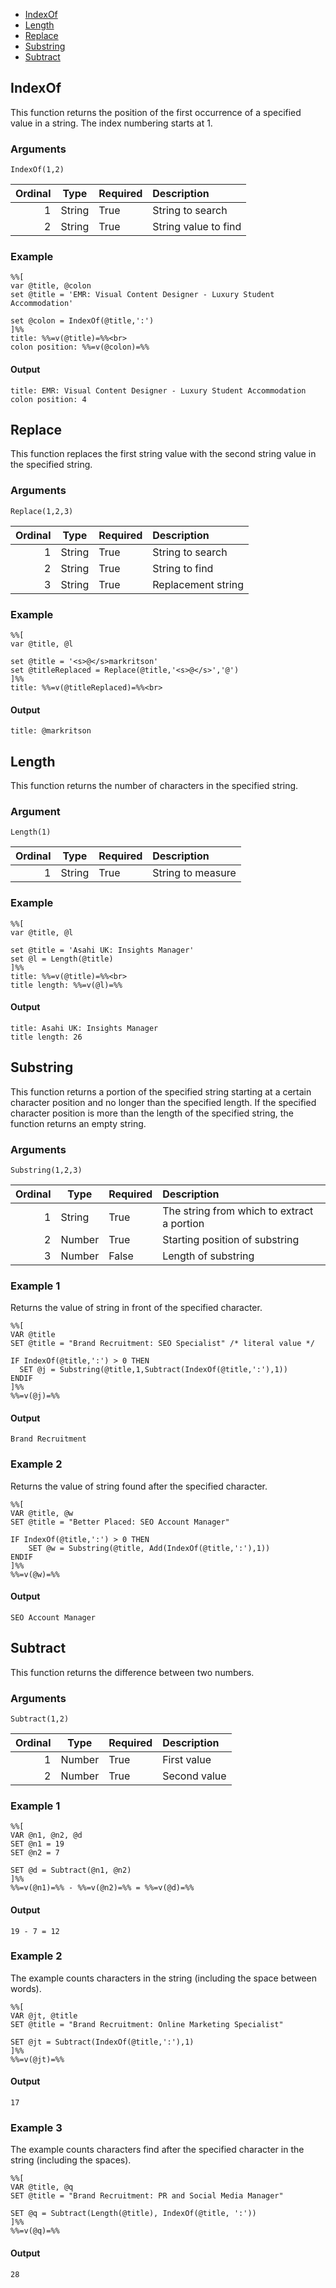 * [IndexOf](#indexof)
* [Length](#length)
* [Replace](#replace)
* [Substring](#substring)
* [Subtract](#subtract)

## IndexOf

This function returns the position of the first occurrence of a specified value in a string. The index numbering starts at 1.

### Arguments

`IndexOf(1,2)`

| Ordinal | Type | Required | Description |
| ------: | ---- | -------- | :---------- |
| 1 | String | True | String to search |
| 2 | String | True | String value to find |

### Example
```
%%[
var @title, @colon
set @title = 'EMR: Visual Content Designer - Luxury Student Accommodation'

set @colon = IndexOf(@title,':') 
]%%
title: %%=v(@title)=%%<br>
colon position: %%=v(@colon)=%%
```

#### Output
```
title: EMR: Visual Content Designer - Luxury Student Accommodation
colon position: 4
```

## Replace

This function replaces the first string value with the second string value in the specified string.

### Arguments

`Replace(1,2,3)`

| Ordinal | Type | Required | Description |
| ------: | ---- | :------- | :---------- |
| 1 | String | True | String to search |
| 2 | String | True | String to find |
| 3 | String | True | Replacement string |


### Example

```
%%[
var @title, @l

set @title = '<s>@</s>markritson'
set @titleReplaced = Replace(@title,'<s>@</s>','@')
]%%
title: %%=v(@titleReplaced)=%%<br>
```

#### Output

```
title: @markritson
```

## Length

This function returns the number of characters in the specified string.

### Argument

`Length(1)`

| Ordinal | Type | Required | Description |
| ------: | ---- | :------- | :---------- |
| 1 | String | True | String to measure |

### Example

```
%%[
var @title, @l

set @title = 'Asahi UK: Insights Manager'
set @l = Length(@title)
]%%
title: %%=v(@title)=%%<br>
title length: %%=v(@l)=%%
```

#### Output

```
title: Asahi UK: Insights Manager
title length: 26
```

## Substring

This function returns a portion of the specified string starting at a certain character position and no longer than the specified length. If the specified character position is more than the length of the specified string, the function returns an empty string.

### Arguments

`Substring(1,2,3)`

| Ordinal | Type | Required | Description |
| ------: | ---- | :------- | :---------- |
| 1 | String | True | The string from which to extract a portion |
| 2 | Number | True | Starting position of substring |
| 3 | Number | False | Length of substring |

### Example 1

Returns the value of string in front of the specified character.
```
%%[
VAR @title 
SET @title = "Brand Recruitment: SEO Specialist" /* literal value */

IF IndexOf(@title,':') > 0 THEN
  SET @j = Substring(@title,1,Subtract(IndexOf(@title,':'),1))
ENDIF
]%%
%%=v(@j)=%%
```

#### Output

```
Brand Recruitment
```

### Example 2
Returns the value of string found after the specified character.
```
%%[
VAR @title, @w
SET @title = "Better Placed: SEO Account Manager"

IF IndexOf(@title,':') > 0 THEN
    SET @w = Substring(@title, Add(IndexOf(@title,':'),1))
ENDIF
]%%
%%=v(@w)=%%
```

#### Output
```
SEO Account Manager
```

## Subtract

This function returns the difference between two numbers.

### Arguments

`Subtract(1,2)`

| Ordinal | Type | Required | Description |
| ------: | ---- | :------- | :---------- |
| 1 | Number | True | First value |
| 2 | Number | True | Second value |


### Example 1

```
%%[
VAR @n1, @n2, @d
SET @n1 = 19
SET @n2 = 7

SET @d = Subtract(@n1, @n2)
]%%
%%=v(@n1)=%% - %%=v(@n2)=%% = %%=v(@d)=%%
```

#### Output

```
19 - 7 = 12
```

### Example 2

The example counts characters in the string (including the space between words).

```
%%[
VAR @jt, @title
SET @title = "Brand Recruitment: Online Marketing Specialist"

SET @jt = Subtract(IndexOf(@title,':'),1)
]%%
%%=v(@jt)=%%
```

#### Output

```
17
```

### Example 3

The example counts characters find after the specified character in the string (including the spaces).

```
%%[
VAR @title, @q
SET @title = "Brand Recruitment: PR and Social Media Manager"

SET @q = Subtract(Length(@title), IndexOf(@title, ':'))
]%%
%%=v(@q)=%%
```

#### Output

```
28
```
